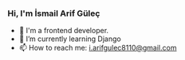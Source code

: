 ### Hi, I'm İsmail Arif Güleç




- 🔭 I'm a frontend developer.
- 🌱 I’m currently learning Django
- 📫 How to reach me: i.arifgulec8110@gmail.com




